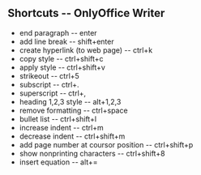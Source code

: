 ## Shortcuts -- OnlyOffice Writer

- end paragraph -- enter
- add line break -- shift+enter
- create hyperlink (to web page) -- ctrl+k
- copy style -- ctrl+shift+c
- apply style -- ctrl+shift+v
- strikeout -- ctrl+5
- subscript -- ctrl+.
- superscript -- ctrl+,
- heading 1,2,3 style -- alt+1,2,3
- remove formatting -- ctrl+space
- bullet list -- ctrl+shift+l
- increase indent -- ctrl+m
- decrease indent -- ctrl+shift+m
- add page number at coursor position -- ctrl+shift+p
- show nonprinting characters -- ctrl+shift+8
- insert equation -- alt+=

